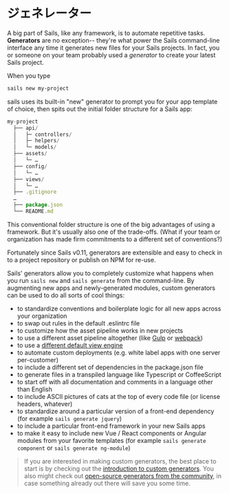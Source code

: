 # ジェネレーター

A big part of Sails, like any framework, is to automate repetitive tasks.  **Generators** are no exception-- they're what power the Sails command-line interface any time it generates new files for your Sails projects.  In fact, you or someone on your team probably used a _generator_ to create your latest Sails project.

When you type

```sh
sails new my-project
```

sails uses its built-in "new" generator to prompt you for your app template of choice, then spits out the initial folder structure for a Sails app:

```javascript
my-project
  ├── api/
  │   ├─ controllers/
  │   ├─ helpers/
  │   └─ models/
  ├── assets/
  │   └─ …
  ├── config/
  │   └─ …
  ├── views/
  │   └─ …
  ├── .gitignore
  …
  ├── package.json
  └── README.md
```


This conventional folder structure is one of the big advantages of using a framework.  But it's usually also one of the trade-offs.  (What if your team or organization has made firm commitments to a different set of conventions?)

Fortunately since Sails v0.11, generators are extensible and easy to check in to a project repository or publish on NPM for re-use.

Sails' generators allow you to completely customize what happens when you run `sails new` and `sails generate` from the command-line.  By augmenting new apps and newly-generated modules, custom generators can be used to do all sorts of cool things:
- to standardize conventions and boilerplate logic for all new apps across your organization
- to swap out rules in the default .eslintrc file
- to customize how the asset pipeline works in new projects
- to use a different asset pipeline altogether (like [Gulp](http://gulpjs.com/) or [webpack](https://webpack.github.io/))
- to use a [different default view engine](https://sailsjs.com/documentation/concepts/views/view-engines)
- to automate custom deployments (e.g. white label apps with one server per-customer)
- to include a different set of dependencies in the package.json file
- to generate files in a transpiled language like Typescript or CoffeeScript
- to start off with all documentation and comments in a language other than English
- to include ASCII pictures of cats at the top of every code file (or license headers, whatever)
- to standardize around a particular version of a front-end dependency (for example `sails generate jquery`)
- to include a particular front-end framework in your new Sails apps
- to make it easy to include new Vue / React components or Angular modules from your favorite templates (for example `sails generate component` or `sails generate ng-module`)


> If you are interested in making custom generators, the best place to start is by checking out the [introduction to custom generators](https://sailsjs.com/documentation/concepts/extending-sails/generators/custom-generators).  You also might check out [open-source generators from the community](https://sailsjs.com/documentation/concepts/extending-sails/generators/available-generators), in case something already out there will save you some time.


<docmeta name="displayName" value="Generators">
